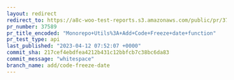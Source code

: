 ```yaml
---
layout: redirect
redirect_to: https://a8c-woo-test-reports.s3.amazonaws.com/public/pr/37589/api/index.html
pr_number: 37589
pr_title_encoded: "Monorepo+Utils%3A+Add+Code+Freeze+date+function"
pr_test_type: api
last_published: "2023-04-12 07:52:07 +0000"
commit_sha: 217cef4ebdfea4212b431c12bbfcb7c38bc6da83
commit_message: "whitespace"
branch_name: add/code-freeze-date
---
```

